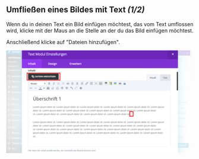 ## Umfließen eines Bildes mit Text *(1/2)*

Wenn du in deinen Text ein Bild einfügen möchtest, das vom Text umflossen wird, klicke mit der Maus an die Stelle an der du das Bild einfügen möchtest.

Anschließend klicke auf "Dateien hinzufügen".

![image](./assets/flow_1.jpg)

